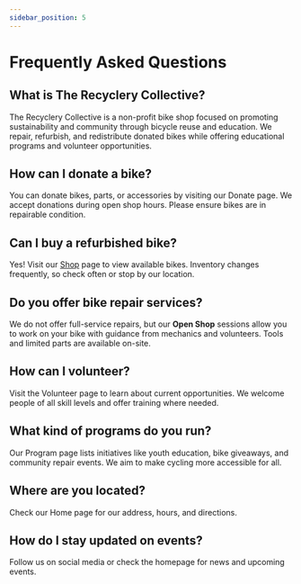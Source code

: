```yaml
---
sidebar_position: 5
---
```


# Frequently Asked Questions

## What is The Recyclery Collective?
The Recyclery Collective is a non-profit bike shop focused on promoting sustainability and community through bicycle reuse and education. We repair, refurbish, and redistribute donated bikes while offering educational programs and volunteer opportunities.

## How can I donate a bike?
You can donate bikes, parts, or accessories by visiting our Donate page. We accept donations during open shop hours. Please ensure bikes are in repairable condition.

## Can I buy a refurbished bike?
Yes! Visit our [Shop](https://therecyclery.square.site) page to view available bikes. Inventory changes frequently, so check often or stop by our location.

## Do you offer bike repair services?
We do not offer full-service repairs, but our **Open Shop** sessions allow you to work on your bike with guidance from mechanics and volunteers. Tools and limited parts are available on-site.

## How can I volunteer?
Visit the Volunteer page to learn about current opportunities. We welcome people of all skill levels and offer training where needed.

## What kind of programs do you run?
Our Program page lists initiatives like youth education, bike giveaways, and community repair events. We aim to make cycling more accessible for all.

## Where are you located?
Check our Home page for our address, hours, and directions.

## How do I stay updated on events?
Follow us on social media or check the homepage for news and upcoming events.
